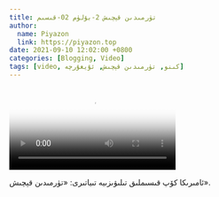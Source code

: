 ```yaml
---
title: تۈرمىدىن قېچىش 2-بۆلۈم 02-قىسىم
author:
  name: Piyazon
  link: https://piyazon.top
date: 2021-09-10 12:02:00 +0800
categories: [Blogging, Video]
tags: [video, كىنو, تۈرمىدىن قېچىش, ئۇيغۇرچە]
---
```


<style>
@import url(/assets/css/uyghur.css);
</style>

<video id="player" class="weixin_video" playsinline controls poster="https://gitlab.com/Alimjoo/cdn_img/-/raw/main/movie/pb/pb2.webp"
  wxv="wxv_2093148623806005250" src="">

  <track kind="captions" label="English&Chinese" src="https://piyazon.top/storage/assets/subtitles/pb/s02e02.vtt" srclang="en&zh-CN"   />
</video>

ئامىرىكا كۆپ قىسىملىق تىلىۋىزىيە تىياتىرى: «تۈرمىدىن قېچىش».
